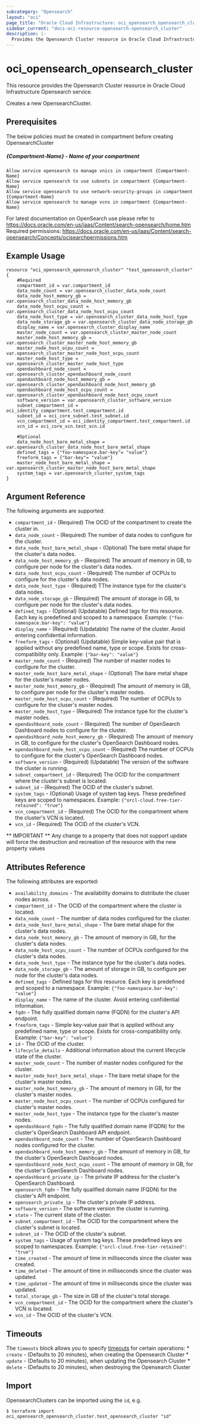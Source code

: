 ```yaml
---
subcategory: "Opensearch"
layout: "oci"
page_title: "Oracle Cloud Infrastructure: oci_opensearch_opensearch_cluster"
sidebar_current: "docs-oci-resource-opensearch-opensearch_cluster"
description: |-
  Provides the Opensearch Cluster resource in Oracle Cloud Infrastructure Opensearch service
---
```


# oci_opensearch_opensearch_cluster
This resource provides the Opensearch Cluster resource in Oracle Cloud Infrastructure Opensearch service.

Creates a new OpensearchCluster.

## Prerequisites
The below policies must be created in compartment before creating OpensearchCluster

##### {Compartment-Name} - Name of  your compartment
```
Allow service opensearch to manage vnics in compartment {Compartment-Name}
Allow service opensearch to use subnets in compartment {Compartment-Name}
Allow service opensearch to use network-security-groups in compartment {Compartment-Name}
Allow service opensearch to manage vcns in compartment {Compartment-Name}
```

For latest documentation on OpenSearch use please refer to https://docs.oracle.com/en-us/iaas/Content/search-opensearch/home.htm  
Required permissions: https://docs.oracle.com/en-us/iaas/Content/search-opensearch/Concepts/ocisearchpermissions.htm

## Example Usage

```hcl
resource "oci_opensearch_opensearch_cluster" "test_opensearch_cluster" {
	#Required
	compartment_id = var.compartment_id
	data_node_count = var.opensearch_cluster_data_node_count
	data_node_host_memory_gb = var.opensearch_cluster_data_node_host_memory_gb
	data_node_host_ocpu_count = var.opensearch_cluster_data_node_host_ocpu_count
	data_node_host_type = var.opensearch_cluster_data_node_host_type
	data_node_storage_gb = var.opensearch_cluster_data_node_storage_gb
	display_name = var.opensearch_cluster_display_name
	master_node_count = var.opensearch_cluster_master_node_count
	master_node_host_memory_gb = var.opensearch_cluster_master_node_host_memory_gb
	master_node_host_ocpu_count = var.opensearch_cluster_master_node_host_ocpu_count
	master_node_host_type = var.opensearch_cluster_master_node_host_type
	opendashboard_node_count = var.opensearch_cluster_opendashboard_node_count
	opendashboard_node_host_memory_gb = var.opensearch_cluster_opendashboard_node_host_memory_gb
	opendashboard_node_host_ocpu_count = var.opensearch_cluster_opendashboard_node_host_ocpu_count
	software_version = var.opensearch_cluster_software_version
	subnet_compartment_id = oci_identity_compartment.test_compartment.id
	subnet_id = oci_core_subnet.test_subnet.id
	vcn_compartment_id = oci_identity_compartment.test_compartment.id
	vcn_id = oci_core_vcn.test_vcn.id

	#Optional
	data_node_host_bare_metal_shape = var.opensearch_cluster_data_node_host_bare_metal_shape
	defined_tags = {"foo-namespace.bar-key"= "value"}
	freeform_tags = {"bar-key"= "value"}
	master_node_host_bare_metal_shape = var.opensearch_cluster_master_node_host_bare_metal_shape
	system_tags = var.opensearch_cluster_system_tags
}
```

## Argument Reference

The following arguments are supported:

* `compartment_id` - (Required) The OCID of the compartment to create the cluster in.
* `data_node_count` - (Required) The number of data nodes to configure for the cluster.
* `data_node_host_bare_metal_shape` - (Optional) The bare metal shape for the cluster's data nodes.
* `data_node_host_memory_gb` - (Required) The amount of memory in GB, to configure per node for the cluster's data nodes.
* `data_node_host_ocpu_count` - (Required) The number of OCPUs to configure for the cluster's data nodes.
* `data_node_host_type` - (Required) TThe instance type for the cluster's data nodes.
* `data_node_storage_gb` - (Required) The amount of storage in GB, to configure per node for the cluster's data nodes.
* `defined_tags` - (Optional) (Updatable) Defined tags for this resource. Each key is predefined and scoped to a namespace. Example: `{"foo-namespace.bar-key": "value"}`
* `display_name` - (Required) (Updatable) The name of the cluster. Avoid entering confidential information.
* `freeform_tags` - (Optional) (Updatable) Simple key-value pair that is applied without any predefined name, type or scope. Exists for cross-compatibility only. Example: `{"bar-key": "value"}`
* `master_node_count` - (Required) The number of master nodes to configure for the cluster.
* `master_node_host_bare_metal_shape` - (Optional) The bare metal shape for the cluster's master nodes.
* `master_node_host_memory_gb` - (Required) The amount of memory in GB, to configure per node for the cluster's master nodes.
* `master_node_host_ocpu_count` - (Required) The number of OCPUs to configure for the cluser's master nodes.
* `master_node_host_type` - (Required) The instance type for the cluster's master nodes.
* `opendashboard_node_count` - (Required) The number of OpenSearch Dashboard nodes to configure for the cluster.
* `opendashboard_node_host_memory_gb` - (Required) The amount of memory in GB, to configure for the cluster's OpenSearch Dashboard nodes.
* `opendashboard_node_host_ocpu_count` - (Required) The number of OCPUs to configure for the cluster's OpenSearch Dashboard nodes.
* `software_version` - (Required) (Updatable) The version of the software the cluster is running.
* `subnet_compartment_id` - (Required) The OCID for the compartment where the cluster's subnet is located.
* `subnet_id` - (Required) The OCID of the cluster's subnet.
* `system_tags` - (Optional) Usage of system tag keys. These predefined keys are scoped to namespaces. Example: `{"orcl-cloud.free-tier-retained": "true"}`
* `vcn_compartment_id` - (Required) The OCID for the compartment where the cluster's VCN is located.
* `vcn_id` - (Required) The OCID of the cluster's VCN.


** IMPORTANT **
Any change to a property that does not support update will force the destruction and recreation of the resource with the new property values

## Attributes Reference

The following attributes are exported:

* `availability_domains` - The availability domains to distribute the cluser nodes across.
* `compartment_id` - The OCID of the compartment where the cluster is located.
* `data_node_count` - The number of data nodes configured for the cluster.
* `data_node_host_bare_metal_shape` - The bare metal shape for the cluster's data nodes.
* `data_node_host_memory_gb` - The amount of memory in GB, for the cluster's data nodes.
* `data_node_host_ocpu_count` - The number of OCPUs configured for the cluster's data nodes.
* `data_node_host_type` - The instance type for the cluster's data nodes.
* `data_node_storage_gb` - The amount of storage in GB, to configure per node for the cluster's data nodes.
* `defined_tags` - Defined tags for this resource. Each key is predefined and scoped to a namespace. Example: `{"foo-namespace.bar-key": "value"}`
* `display_name` - The name of the cluster. Avoid entering confidential information.
* `fqdn` - The fully qualified domain name (FQDN) for the cluster's API endpoint.
* `freeform_tags` - Simple key-value pair that is applied without any predefined name, type or scope. Exists for cross-compatibility only. Example: `{"bar-key": "value"}`
* `id` - The OCID of the cluster.
* `lifecycle_details` - Additional information about the current lifecycle state of the cluster.
* `master_node_count` - The number of master nodes configured for the cluster.
* `master_node_host_bare_metal_shape` - The bare metal shape for the cluster's master nodes.
* `master_node_host_memory_gb` - The amount of memory in GB, for the cluster's master nodes.
* `master_node_host_ocpu_count` - The number of OCPUs configured for cluster's master nodes.
* `master_node_host_type` - The instance type for the cluster's master nodes.
* `opendashboard_fqdn` - The fully qualified domain name (FQDN) for the cluster's OpenSearch Dashboard API endpoint.
* `opendashboard_node_count` - The number of OpenSearch Dashboard nodes configured for the cluster.
* `opendashboard_node_host_memory_gb` - The amount of memory in GB, for the cluster's OpenSearch Dashboard nodes.
* `opendashboard_node_host_ocpu_count` - The amount of memory in GB, for the cluster's OpenSearch Dashboard nodes.
* `opendashboard_private_ip` - The private IP address for the cluster's OpenSearch Dashboard.
* `opensearch_fqdn` - The fully qualified domain name (FQDN) for the cluster's API endpoint.
* `opensearch_private_ip` - The cluster's private IP address.
* `software_version` - The software version the cluster is running.
* `state` - The current state of the cluster.
* `subnet_compartment_id` - The OCID for the compartment where the cluster's subnet is located.
* `subnet_id` - The OCID of the cluster's subnet.
* `system_tags` - Usage of system tag keys. These predefined keys are scoped to namespaces. Example: `{"orcl-cloud.free-tier-retained": "true"}`
* `time_created` - The amount of time in milliseconds since the cluster was created.
* `time_deleted` - The amount of time in milliseconds since the cluster was updated.
* `time_updated` - The amount of time in milliseconds since the cluster was updated.
* `total_storage_gb` - The size in GB of the cluster's total storage.
* `vcn_compartment_id` - The OCID for the compartment where the cluster's VCN is located.
* `vcn_id` - The OCID of the cluster's VCN.

## Timeouts

The `timeouts` block allows you to specify [timeouts](https://registry.terraform.io/providers/oracle/oci/latest/docs/guides/changing_timeouts) for certain operations:
	* `create` - (Defaults to 20 minutes), when creating the Opensearch Cluster
	* `update` - (Defaults to 20 minutes), when updating the Opensearch Cluster
	* `delete` - (Defaults to 20 minutes), when destroying the Opensearch Cluster


## Import

OpensearchClusters can be imported using the `id`, e.g.

```
$ terraform import oci_opensearch_opensearch_cluster.test_opensearch_cluster "id"
```
